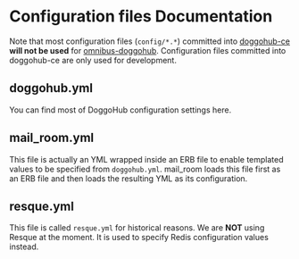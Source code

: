 # Configuration files Documentation

Note that most configuration files (`config/*.*`) committed into
[doggohub-ce](https://doggohub.com/doggohub-org/doggohub-ce) **will not be used** for
[omnibus-doggohub](https://doggohub.com/doggohub-org/omnibus-doggohub). Configuration
files committed into doggohub-ce are only used for development.

## doggohub.yml

You can find most of DoggoHub configuration settings here.

## mail_room.yml

This file is actually an YML wrapped inside an ERB file to enable templated
values to be specified from `doggohub.yml`. mail_room loads this file first as
an ERB file and then loads the resulting YML as its configuration.

## resque.yml

This file is called `resque.yml` for historical reasons. We are **NOT**
using Resque at the moment. It is used to specify Redis configuration
values instead.
